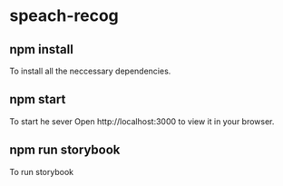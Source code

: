 # speach-recog

## npm install
To install all the neccessary dependencies.

## npm start
To start he sever
Open http://localhost:3000 to view it in your browser.

## npm run storybook
To run storybook

